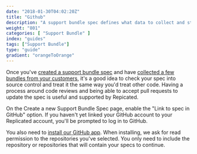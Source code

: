 ```yaml
---
date: "2018-01-30T04:02:20Z"
title: "Github"
description: "A support bundle spec defines what data to collect and store in a support bundle."
weight: "801"
categories: [ "Support Bundle" ]
index: "guides"
tags: ["Support Bundle"]
type: "guide"
gradient: "orangeToOrange"
---
```


Once you've [created a support bundle spec](./spec) and have [collected a few bundles from your customers](./generate), it's a good idea to check your spec into source control and treat it the same way you'd treat other code. Having a process around code reviews and being able to accept pull requests to update the spec is useful and supported by Repicated.

On the Create a new Support Bundle Spec page, enable the "Link to spec in GitHub" option. If you haven't yet linked your GitHub account to your Replicated account, you'll be prompted to log in to GitHub.

You also need to [install our GitHub app](https://github.com/apps/replicated). When installing, we ask for read permission to the repositories you've selected. You only need to include the repository or repositories that will contain your specs to continue.

